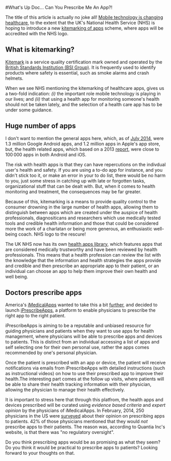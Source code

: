 #What's Up Doc... Can You Prescribe Me An App?!

The title of this article is actually no joke all! [Mobile technology is changing healthcare](http://www.sitepoint.com/mobile-technology-changing-healthcare/), to the extent that the UK's National Health Service (NHS) is hoping to introduce a new [kitemarking of apps](http://www.cnbc.com/id/102181407) scheme, where apps will be accredited with the NHS logo.

## What is kitemarking?
[Kitemark](http://en.wikipedia.org/wiki/Kitemark) is a service quality certification mark owned and operated by the [British Standards Institution (BSI Group)](http://en.wikipedia.org/wiki/BSI_Group). It is frequently used to identify products where safety is essential, such as smoke alarms and crash helmets.

When we see NHS mentioning the  kitemarking of healthcare apps, gives us a two-fold indication: *(i)* the important role mobile technology is playing in our lives; and *(ii)* that using a health app for monitoring someone's health should not be taken lately, and the selection of a health care app has to be under some guidance.

## Huge number of apps
I don't want to mention the general apps here, which, as of [July 2014](http://www.statista.com/statistics/276623/number-of-apps-available-in-leading-app-stores/), were 1.3 million Google Android apps, and 1.2 million apps in Apple's app store, but, the health related apps, which based on a 2013 [report](http://www.bmj.com/content/347/bmj.f6009), were close to 100 000 apps in both Android and iOS.

The risk with health apps is that they can have repercutions on the indivdual user's health and safety. If you are using a to-do app for instance, and you didn't stick too it, or make an error in your to do list, there would be no harm to you, just some stress in catching up with late or forgotten tasks, organizational stuff that can be dealt with. But, when it comes to health monitoring and treatment, the consequences may be far greater. 

Because of this, kitemarking is a means to provide quality control to the consumer drowning in the large number of health apps, allowing them to distinguish between apps which are created under the auspice of health professionals, diagnositicans and researchers which use medically tested tools and credible health information and those that could be considered more the work of a charlatan or being more generous, an enthusiastic well-being coach. NHS logo to the rescure!

The UK NHS now has its own [health apps library](http://apps.nhs.uk/), which features apps that are considered medically trustworthy and have been reviewed by health professionals. This means that a health profession can review the list with the knowledge that the information and health strategies the apps provide and credible and then prescribe an appropriate app to their patient, or an individual can choose an app to help them improve their own health and well being.

## Doctors prescribe apps
America's [iMedicalApps](http://www.imedicalapps.com/) wanted to take this a bit [further](http://www.imedicalapps.com/2015/03/iprescribeapps-doctors-prescribe-health-apps/), and decided to launch [iPrescribeApps](http://iprescribeapps.com/), a platform to enable physicians to prescribe the right app to the right patient.

iPrescribeApps is aiming to be a reputable and unbiased resource for guiding physicians and patients when they want to use apps for health management, where physicians will be able to prescribe apps and devices to patients. This is distinct from an individual accessing a list of apps and self selecting one for their own personal use, rather the apps comes recommended by one's personal physician. 

Once the patient is prescribed with an app or device, the patient will receive notifications via emails from iPrescribeApps with detailed instructions (such as instructional videos) on how to use their prescribed app to improve their health.The interesting part comes at the follow up visits, where patients will be able to share their health tracking information with their physician, allowing the physician to manage their health effectively. 

It is important to stress here that through this platfrom, the health apps and devices prescribed will be curated using *evidence based criteria* and *expert opinion* by the physicians of iMedicalApps. In February, 2014, 250 physicians in the US were [surveyed](http://www.cnbc.com/id/102181407) about their opinion on prescribing apps to patients. 42% of those physicians mentioned that they would *not* prescribe apps to their patients. The reason was, according to Quantia Inc's website, is that there was "no regulatory oversight".

Do you think prescribing apps would be as promising as what they seem? Do you think it would be practical to prescribe apps to patients? Looking forward to your thoughts on that.



